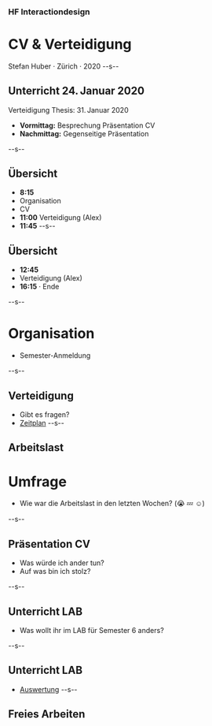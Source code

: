 ### HF Interactiondesign

# CV & Verteidigung

Stefan Huber · Zürich · 2020 <!-- .element: class="footer" -->
--s--
## Unterricht 24. Januar 2020
Verteidigung Thesis: 31. Januar 2020  

* **Vormittag:** Besprechung Präsentation CV
* **Nachmittag:** Gegenseitige Präsentation

--s--
## Übersicht

* **8:15**
* Organisation
* CV
* **11:00** Verteidigung (Alex)
* **11:45**
--s--
## Übersicht

* **12:45**
* Verteidigung (Alex)
* **16:15** · Ende

--s--
# Organisation
* Semester-Anmeldung 

--s--
## Verteidigung
* Gibt es fragen?
* [Zeitplan](https://signalwerk.github.io/IAD.LAB.DOC/thesis/)
--s--
## Arbeitslast

# Umfrage
* Wie war die Arbeitslast in den letzten Wochen? (😭 💤 ☺️)


--s--
## Präsentation CV
* Was würde ich ander tun?
* Auf was bin ich stolz?


--s--
## Unterricht LAB

* Was wollt ihr im LAB für Semester 6 anders?

--s--
## Unterricht LAB

* [Auswertung](https://umfragen.sfgz.ch/kurs/622629 )
--s--

## Freies Arbeiten
